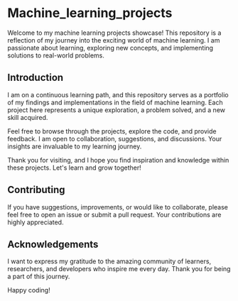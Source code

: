# Machine_learning_projects

Welcome to my machine learning projects showcase! This repository is a reflection of my journey into the exciting world of machine learning. I am passionate about learning, exploring new concepts, and implementing solutions to real-world problems.

## Introduction

I am on a continuous learning path, and this repository serves as a portfolio of my findings and implementations in the field of machine learning. Each project here represents a unique exploration, a problem solved, and a new skill acquired.

Feel free to browse through the projects, explore the code, and provide feedback. I am open to collaboration, suggestions, and discussions. Your insights are invaluable to my learning journey.

Thank you for visiting, and I hope you find inspiration and knowledge within these projects. Let's learn and grow together!

## Contributing

If you have suggestions, improvements, or would like to collaborate, please feel free to open an issue or submit a pull request. Your contributions are highly appreciated.

## Acknowledgements

I want to express my gratitude to the amazing community of learners, researchers, and developers who inspire me every day. Thank you for being a part of this journey.

Happy coding!
